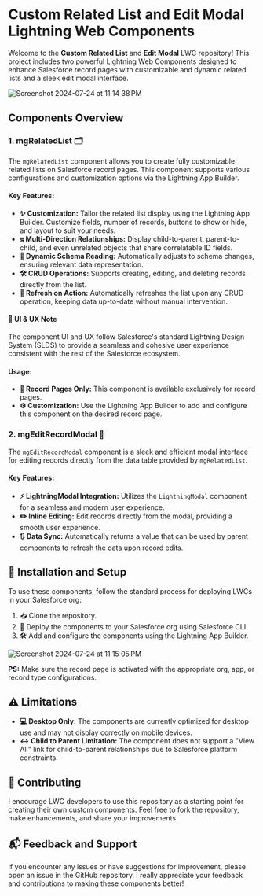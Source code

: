 # Custom Related List and Edit Modal Lightning Web Components 

Welcome to the **Custom Related List** and **Edit Modal** LWC repository! This project includes two powerful Lightning Web Components designed to enhance Salesforce record pages with customizable and dynamic related lists and a sleek edit modal interface. 

![Screenshot 2024-07-24 at 11 14 38 PM](https://github.com/user-attachments/assets/b940263f-02aa-468a-9b4e-2b15c20408e0)

## Components Overview

### 1. mgRelatedList 🗂️

The `mgRelatedList` component allows you to create fully customizable related lists on Salesforce record pages. This component supports various configurations and customization options via the Lightning App Builder.

#### Key Features:
- **✨ Customization:** Tailor the related list display using the Lightning App Builder. Customize fields, number of records, buttons to show or hide, and layout to suit your needs.
- **🔛 Multi-Direction Relationships:** Display child-to-parent, parent-to-child, and even unrelated objects that share correlatable ID fields.
- **🌟 Dynamic Schema Reading:** Automatically adjusts to schema changes, ensuring relevant data representation.
- **🛠️ CRUD Operations:** Supports creating, editing, and deleting records directly from the list.
- **🔄 Refresh on Action:** Automatically refreshes the list upon any CRUD operation, keeping data up-to-date without manual intervention.

#### 🎨 UI & UX Note
The component UI and UX follow Salesforce's standard Lightning Design System (SLDS) to provide a seamless and cohesive user experience consistent with the rest of the Salesforce ecosystem.

#### Usage:
- **📄 Record Pages Only:** This component is available exclusively for record pages.
- **⚙️ Customization:** Use the Lightning App Builder to add and configure this component on the desired record page.

### 2. mgEditRecordModal 📝

The `mgEditRecordModal` component is a sleek and efficient modal interface for editing records directly from the data table provided by `mgRelatedList`.

#### Key Features:
- **⚡ LightningModal Integration:** Utilizes the `LightningModal` component for a seamless and modern user experience.
- **✏️ Inline Editing:** Edit records directly from the modal, providing a smooth user experience.
- **🔃 Data Sync:** Automatically returns a value that can be used by parent components to refresh the data upon record edits.

## 🚀 Installation and Setup

To use these components, follow the standard process for deploying LWCs in your Salesforce org:

1. 📥 Clone the repository.
2. 🚀 Deploy the components to your Salesforce org using Salesforce CLI.
3. 🛠️ Add and configure the components using the Lightning App Builder.

![Screenshot 2024-07-24 at 11 15 05 PM](https://github.com/user-attachments/assets/edc12fcf-20ff-4408-a025-31ae076eef2a)

**PS:** Make sure the record page is activated with the appropriate org, app, or record type configurations.

## ⚠️ Limitations

- **💻 Desktop Only:** The components are currently optimized for desktop use and may not display correctly on mobile devices.
- **↔️ Child to Parent Limitation:** The component does not support a "View All" link for child-to-parent relationships due to Salesforce platform constraints.

## 🤝 Contributing

I encourage LWC developers to use this repository as a starting point for creating their own custom components. Feel free to fork the repository, make enhancements, and share your improvements.

## 📬 Feedback and Support

If you encounter any issues or have suggestions for improvement, please open an issue in the GitHub repository. I really appreciate your feedback and contributions to making these components better!